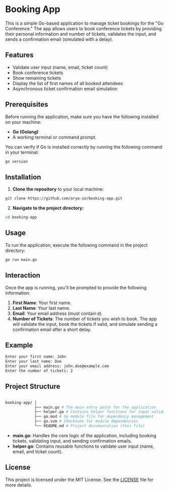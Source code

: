 # Booking App

This is a simple Go-based application to manage ticket bookings for the "Go Conference." The app allows users to book conference tickets by providing their personal information and number of tickets, validates the input, and sends a confirmation email (simulated with a delay).

## Features

- Validate user input (name, email, ticket count)
- Book conference tickets
- Show remaining tickets
- Display the list of first names of all booked attendees
- Asynchronous ticket confirmation email simulation

## Prerequisites

Before running the application, make sure you have the following installed on your machine:

- **Go (Golang)**
- A working terminal or command prompt.

You can verify if Go is installed correctly by running the following command in your terminal:

```bash
go version
```

## Installation

1. **Clone the repository** to your local machine:

```bash
git clone https://github.com/arya-io/booking-app.git
```
2. **Navigate to the project directory:**

```bash
cd booking-app
```

## Usage

To run the application, execute the following command in the project directory:

```bash
go run main.go
```

## Interaction
Once the app is running, you'll be prompted to provide the following information:

1. **First Name**: Your first name.
2. **Last Name**: Your last name.
3. **Email**: Your email address (must contain `@`).
4. **Number of Tickets**: The number of tickets you wish to book.
The app will validate the input, book the tickets if valid, and simulate sending a confirmation email after a short delay.

## Example

```bash
Enter your first name: John
Enter your last name: Doe
Enter your email address: john.doe@example.com
Enter the number of tickets: 2
```

## Project Structure

```bash

booking-app/ │ 
             ├── main.go # The main entry point for the application 
             ├── helper.go # Contains helper functions for input validation 
             ├── go.mod # Go module file for dependency management 
             ├── go.sum # Checksums for module dependencies 
             └── README.md # Project documentation (this file)
```


- **main.go**: Handles the core logic of the application, including booking tickets, validating input, and sending confirmation emails.
- **helper.go**: Contains reusable functions to validate user input (name, email, and ticket count).

## License

This project is licensed under the MIT License. See the [LICENSE](LICENSE) file for more details.